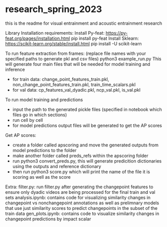 # research_spring_2023
this is the readme for visual entrainment and acoustic entrainment research

Library Installation requirements:
Install Py-feat: https://py-feat.org/pages/installation.html
pip install py-feat
Install Sklearn: https://scikit-learn.org/stable/install.html
pip install -U scikit-learn

To run feature extraction from frames: 
(replace file names with your specified paths to generate pkl and csv files) 
python3 example_run.py
This will generate four main files that will be needed for model training and inference 
- for train data: change_point_features_train.pkl, non_change_point_features_train.pkl, train_time_scalars.pkl
- for val data: cp_features_val_dyadic.pkl, ncp_val.pkl, is_val.pkl

To run model training and predictions
- input the path to the generated pickle files (specified in notebook which files go in which sections) 
- run cell by cell 
- for model predictions output files will be generated to get the AP scores 

Get AP scores: 
- create a folder called apscoring and move the generated outputs from model predictions to the folder 
- make another folder called preds_refs within the apscoring folder 
- run python3 convert_preds.py, this will generate predicition dictionaries using the outputs and reference dictionary
- then run python3 score.py which will print the name of the file it is scoring as well as the score 

Extra: 
filter.py: run filter.py after generating the changepoint features to ensure only dyadic videos are being processed for the final train and val sets
analysis.ipynb: contains code for visualizing similarity changes in changepoint vs nonchangepoint annotations as well as prelimnary models that use just similarity scores to predict changepoints in the subset of the train data 
gen_plots.ipynb: contains code to visualize similarity changes in changepoint predictions by impact scalar 


